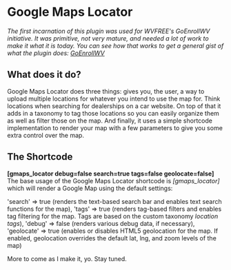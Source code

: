 # Google Maps Locator

*The first incarnation of this plugin was used for WVFREE's GoEnrollWV initiative. It was primitive, not very mature, and needed a lot of work to make it what it is today. You can see how that works to get a general gist of what the plugin does: [GoEnrollWV](http://goenrollwv.org)*

## What does it do?
Google Maps Locator does three things: gives you, the user, a way to upload multiple locations for whatever you intend to use the map for. Think locations when searching for dealerships on a car website. On top of that it adds in a taxonomy to tag those locations so you can easily organize them as well as filter those on the map. And finally, it uses a simple shortcode implementation to render your map with a few parameters to give you some extra control over the map.

## The Shortcode
**[gmaps_locator debug=false search=true tags=false geolocate=false]**
The base usage of the Google Maps Locator shortcode is *[gmaps_locator]* which will render a Google Map using the default settings:

'search'    => true (renders the text-based search bar and enables text search functions for the map),
'tags'      => true (renders tag-based filters and enables tag filtering for the map. Tags are based on the custom taxonomy *location tags*),
'debug'     => false (renders various debug data, if necessary),
'geolocate' => true (enables or disables HTML5 geolocation for the map. If enabled, geolocation overrides the default lat, lng, and zoom levels of the map)



More to come as I make it, yo. Stay tuned.
